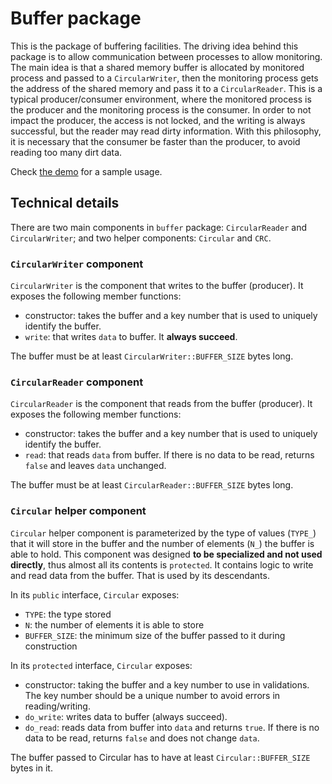 # Buffer package

This is the package of buffering facilities. The driving idea behind this
package is to allow communication between processes to allow monitoring. The
main idea is that a shared memory buffer is allocated by monitored process and
passed to a `CircularWriter`, then the monitoring process gets the address of
the shared memory and pass it to a `CircularReader`. This is a typical
producer/consumer environment, where the monitored process is the producer and
the monitoring process is the consumer. In order to not impact the producer, the
access is not locked, and the writing is always successful, but the reader may
read dirty information. With this philosophy, it is necessary that the consumer
be faster than the producer, to avoid reading too many dirt data.

Check [the demo](../../../demos/buffer/buffer.cpp) for a sample usage.


## Technical details

There are two main components in `buffer` package: `CircularReader` and
`CircularWriter`; and two helper components: `Circular` and `CRC`.

### `CircularWriter` component

`CircularWriter` is the component that writes to the buffer (producer). It
exposes the following member functions:

* constructor: takes the buffer and a key number that is used to uniquely
  identify the buffer.
* `write`: that writes `data` to buffer. It **always succeed**.

The buffer must be at least `CircularWriter::BUFFER_SIZE` bytes long.

### `CircularReader` component

`CircularReader` is the component that reads from the buffer (producer). It
exposes the following member functions:

* constructor: takes the buffer and a key number that is used to uniquely
  identify the buffer.
* `read`: that reads `data` from buffer. If there is no data to be read, returns
  `false` and leaves `data` unchanged.

The buffer must be at least `CircularReader::BUFFER_SIZE` bytes long.

### `Circular` helper component

`Circular` helper component is parameterized by the type of values (`TYPE_`)
that it will store in the buffer and the number of elements (`N_`) the buffer is
able to hold. This component was designed **to be specialized and not used
directly**, thus almost all its contents is `protected`. It contains logic to
write and read data from the buffer. That is used by its descendants.

In its `public` interface, `Circular` exposes:

* `TYPE`: the type stored
* `N`: the number of elements it is able to store
* `BUFFER_SIZE`: the minimum size of the buffer passed to it during construction

In its `protected` interface, `Circular` exposes:

* constructor: taking the buffer and a key number to use in validations. The key
  number should be a unique number to avoid errors in reading/writing.
* `do_write`: writes data to buffer (always succeed).
* `do_read`: reads data from buffer into `data` and returns `true`. If there is
  no data to be read, returns `false` and does not change `data`.

The buffer passed to Circular has to have at least `Circular::BUFFER_SIZE` bytes
in it.
